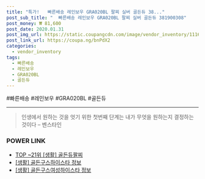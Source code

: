 ```yaml
--- 
title: "특가!   빠른배송 레인보우 GRA020BL 팔찌 실버 골든듀 38..." 
post_sub_title: "  빠른배송 레인보우 GRA020BL 팔찌 실버 골든듀 381900308" 
post_money: ₩ 81,600 
post_date: 2020.01.31 
post_img_url: https://static.coupangcdn.com/image/vendor_inventory/1116/f257be240cdc7e0de88f8b78811580e1b2ae611ecb964a9b68ad9dbfd0f8.jpg 
post_link_url: https://coupa.ng/bnPdX2 
categories: 
  - vendor_inventory 
tags: 
  - 빠른배송 
  - 레인보우 
  - GRA020BL 
  - 골든듀 
--- 
```

  #빠른배송 #레인보우 #GRA020BL #골든듀 
<hr> 

> 인생에서 원하는 것을 엇기 위한 첫번째 단계는 내가 무엇을 원하는지 결정하는 것이다 – 벤스타인 


### POWER LINK

* <a href="https://blog.naver.com/an0733/221790901260" target="_blank"> TOP ~21위 [생활] 골든듀팔찌</a>
* <a href="https://blog.naver.com/sakai111/221769615569" target="_blank"> [생활] 골든구스하이스타 정보 </a>
* <a href="https://blog.naver.com/sakai111/221765304669" target="_blank"> [생활] 골든구스여성하이스타 정보 </a>
